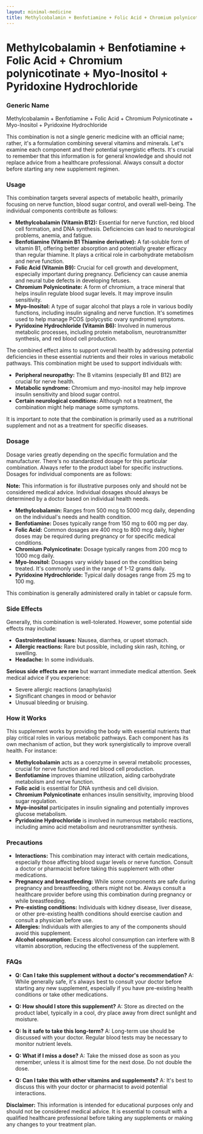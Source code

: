 ```yaml
---
layout: minimal-medicine
title: Methylcobalamin + Benfotiamine + Folic Acid + Chromium polynicotinate + Myo-Inositol + Pyridoxine Hydrochloride
---
```


# Methylcobalamin + Benfotiamine + Folic Acid + Chromium polynicotinate + Myo-Inositol + Pyridoxine Hydrochloride
### Generic Name
Methylcobalamin + Benfotiamine + Folic Acid + Chromium Polynicotinate + Myo-Inositol + Pyridoxine Hydrochloride


This combination is not a single generic medicine with an official name; rather, it's a formulation combining several vitamins and minerals.  Let's examine each component and their potential synergistic effects.  It's crucial to remember that this information is for general knowledge and should not replace advice from a healthcare professional.  Always consult a doctor before starting any new supplement regimen.

### Usage

This combination targets several aspects of metabolic health, primarily focusing on nerve function, blood sugar control, and overall well-being.  The individual components contribute as follows:

* **Methylcobalamin (Vitamin B12):** Essential for nerve function, red blood cell formation, and DNA synthesis. Deficiencies can lead to neurological problems, anemia, and fatigue.
* **Benfotiamine (Vitamin B1 Thiamine derivative):**  A fat-soluble form of vitamin B1, offering better absorption and potentially greater efficacy than regular thiamine. It plays a critical role in carbohydrate metabolism and nerve function.
* **Folic Acid (Vitamin B9):** Crucial for cell growth and development, especially important during pregnancy.  Deficiency can cause anemia and neural tube defects in developing fetuses.
* **Chromium Polynicotinate:** A form of chromium, a trace mineral that helps insulin regulate blood sugar levels. It may improve insulin sensitivity.
* **Myo-Inositol:** A type of sugar alcohol that plays a role in various bodily functions, including insulin signaling and nerve function.  It's sometimes used to help manage PCOS (polycystic ovary syndrome) symptoms.
* **Pyridoxine Hydrochloride (Vitamin B6):** Involved in numerous metabolic processes, including protein metabolism, neurotransmitter synthesis, and red blood cell production.

The combined effect aims to support overall health by addressing potential deficiencies in these essential nutrients and their roles in various metabolic pathways.  This combination might be used to support individuals with:

* **Peripheral neuropathy:**  The B vitamins (especially B1 and B12) are crucial for nerve health.
* **Metabolic syndrome:**  Chromium and myo-inositol may help improve insulin sensitivity and blood sugar control.
* **Certain neurological conditions:** Although not a treatment, the combination might help manage some symptoms.


It is important to note that the combination is primarily used as a nutritional supplement and not as a treatment for specific diseases.

### Dosage

Dosage varies greatly depending on the specific formulation and the manufacturer. There's no standardized dosage for this particular combination.  Always refer to the product label for specific instructions. Dosages for individual components are as follows:

**Note:**  This information is for illustrative purposes only and should not be considered medical advice. Individual dosages should always be determined by a doctor based on individual health needs.


* **Methylcobalamin:**  Ranges from 500 mcg to 5000 mcg daily, depending on the individual's needs and health condition.
* **Benfotiamine:** Doses typically range from 150 mg to 600 mg per day.
* **Folic Acid:**  Common dosages are 400 mcg to 800 mcg daily, higher doses may be required during pregnancy or for specific medical conditions.
* **Chromium Polynicotinate:** Dosage typically ranges from 200 mcg to 1000 mcg daily.
* **Myo-Inositol:**  Dosages vary widely based on the condition being treated.  It's commonly used in the range of 1-12 grams daily.
* **Pyridoxine Hydrochloride:** Typical daily dosages range from 25 mg to 100 mg.

This combination is generally administered orally in tablet or capsule form.


### Side Effects

Generally, this combination is well-tolerated.  However, some potential side effects may include:

* **Gastrointestinal issues:** Nausea, diarrhea, or upset stomach.
* **Allergic reactions:**  Rare but possible, including skin rash, itching, or swelling.
* **Headache:** In some individuals.

**Serious side effects are rare** but warrant immediate medical attention.  Seek medical advice if you experience:

* Severe allergic reactions (anaphylaxis)
* Significant changes in mood or behavior
* Unusual bleeding or bruising.

### How it Works

This supplement works by providing the body with essential nutrients that play critical roles in various metabolic pathways.  Each component has its own mechanism of action, but they work synergistically to improve overall health. For instance:

* **Methylcobalamin** acts as a coenzyme in several metabolic processes, crucial for nerve function and red blood cell production.
* **Benfotiamine** improves thiamine utilization, aiding carbohydrate metabolism and nerve function.
* **Folic acid** is essential for DNA synthesis and cell division.
* **Chromium Polynicotinate** enhances insulin sensitivity, improving blood sugar regulation.
* **Myo-inositol** participates in insulin signaling and potentially improves glucose metabolism.
* **Pyridoxine Hydrochloride** is involved in numerous metabolic reactions, including amino acid metabolism and neurotransmitter synthesis.


### Precautions

* **Interactions:**  This combination may interact with certain medications, especially those affecting blood sugar levels or nerve function. Consult a doctor or pharmacist before taking this supplement with other medications.
* **Pregnancy and breastfeeding:**  While some components are safe during pregnancy and breastfeeding, others might not be.  Always consult a healthcare provider before using this combination during pregnancy or while breastfeeding.
* **Pre-existing conditions:** Individuals with kidney disease, liver disease, or other pre-existing health conditions should exercise caution and consult a physician before use.
* **Allergies:**  Individuals with allergies to any of the components should avoid this supplement.
* **Alcohol consumption:** Excess alcohol consumption can interfere with B vitamin absorption, reducing the effectiveness of the supplement.


### FAQs

* **Q: Can I take this supplement without a doctor's recommendation?** A: While generally safe, it's always best to consult your doctor before starting any new supplement, especially if you have pre-existing health conditions or take other medications.

* **Q: How should I store this supplement?** A: Store as directed on the product label, typically in a cool, dry place away from direct sunlight and moisture.

* **Q:  Is it safe to take this long-term?** A:  Long-term use should be discussed with your doctor.  Regular blood tests may be necessary to monitor nutrient levels.

* **Q: What if I miss a dose?** A:  Take the missed dose as soon as you remember, unless it is almost time for the next dose. Do not double the dose.


* **Q: Can I take this with other vitamins and supplements?** A:  It's best to discuss this with your doctor or pharmacist to avoid potential interactions.


**Disclaimer:** This information is intended for educational purposes only and should not be considered medical advice. It is essential to consult with a qualified healthcare professional before taking any supplements or making any changes to your treatment plan.
